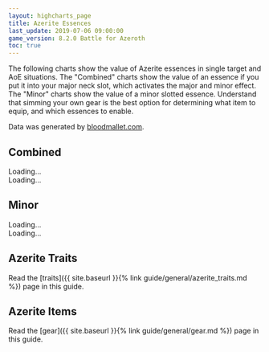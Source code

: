 ```yaml
---
layout: highcharts_page
title: Azerite Essences
last_update: 2019-07-06 09:00:00
game_version: 8.2.0 Battle for Azeroth
toc: true
---
```


The following charts show the value of Azerite essences in single target and AoE situations.
The "Combined" charts show the value of an essence if you put it into your major neck slot,
which activates the major and minor effect. The "Minor" charts show the value of a minor slotted
essence. Understand that simming your own gear is the best option for determining what item to
equip, and which essences to enable.

Data was generated by [bloodmallet.com](https://bloodmallet.com).

## Combined

<div id="bloodmallet_essences_combined_patchwerk" class="bloodmallet_chart" data-wow-class="shaman" data-type="essences" data-wow-spec="elemental" data-background-color="#222" data-font-color="#eee" data-filter-essence-types="minor">Loading...</div>

<div id="bloodmallet_essences_combined_hecticaddcleave" class="bloodmallet_chart" data-wow-class="shaman" data-type="essences" data-wow-spec="elemental" data-fight-style="hecticaddcleave" data-background-color="#222" data-font-color="#eee" data-filter-essence-types="minor">Loading...</div>

## Minor

<div id="bloodmallet_essences_minor_patchwerk" class="bloodmallet_chart" data-wow-class="shaman"  data-type="essences" data-wow-spec="elemental" data-background-color="#222" data-font-color="#eee" data-filter-essence-types="combined">Loading...</div>

<div id="bloodmallet_essences_minor_hecticaddcleave" class="bloodmallet_chart" data-wow-class="shaman"  data-type="essences" data-wow-spec="elemental" data-background-color="#222" data-fight-style="hecticaddcleave" data-font-color="#eee" data-filter-essence-types="combined">Loading...</div>



## Azerite Traits
Read the [traits]({{ site.baseurl }}{% link guide/general/azerite_traits.md %}) page in this guide.


## Azerite Items
Read the [gear]({{ site.baseurl }}{% link guide/general/gear.md %}) page in this guide.
